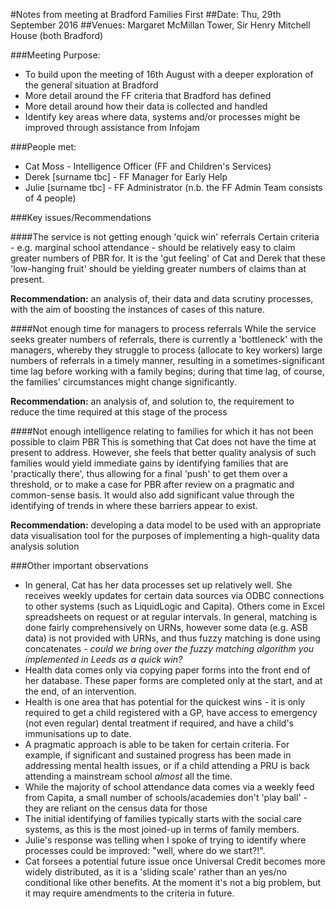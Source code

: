 #Notes from meeting at Bradford Families First
##Date: Thu, 29th September 2016
##Venues: Margaret McMillan Tower, Sir Henry Mitchell House (both Bradford)

###Meeting Purpose:

+ To build upon the meeting of 16th August with a deeper exploration of the general situation at Bradford
+ More detail around the FF criteria that Bradford has defined
+ More detail around how their data is collected and handled
+ Identify key areas where data, systems and/or processes might be improved through assistance from Infojam

###People met:

+ Cat Moss - Intelligence Officer (FF and Children's Services)
+ Derek [surname tbc] - FF Manager for Early Help
+ Julie [surname tbc] - FF Administrator (n.b. the FF Admin Team consists of 4 people)

###Key issues/Recommendations

####The service is not getting enough 'quick win' referrals
Certain criteria - e.g. marginal school attendance - should be relatively easy to claim greater numbers of PBR for.  It is the 'gut feeling' of Cat and Derek that these 'low-hanging fruit' should be yielding greater numbers of claims than at present.  </br>

**Recommendation:** an analysis of, their data and data scrutiny processes, with the aim of boosting the instances of cases of this nature.

####Not enough time for managers to process referrals
While the service seeks greater numbers of referrals, there is currently a 'bottleneck' with the managers, whereby they struggle to process (allocate to key workers) large numbers of referrals in a timely manner, resulting in a sometimes-significant time lag before working with a family begins; during that time lag, of course, the families' circumstances might change significantly. </br>

**Recommendation:** an analysis of, and solution to, the requirement to reduce the time required at this stage of the process </br>

####Not enough intelligence relating to families for which it has not been possible to claim PBR
This is something that Cat does not have the time at present to address.  However, she feels that better quality analysis of such families would yield immediate gains by identifying families that are 'practically there', thus allowing for a final 'push' to get them over a threshold, or to make a case for PBR after review on a pragmatic and common-sense basis.  It would also add significant value through the identifying of trends in where these barriers appear to exist.</br>

**Recommendation:** developing a data model to be used with an appropriate data visualisation tool for the purposes of implementing a high-quality data analysis solution

###Other important observations
+ In general, Cat has her data processes set up relatively well.  She receives weekly updates for certain data sources via ODBC connections to other systems (such as LiquidLogic and Capita).  Others come in Excel spreadsheets on request or at regular intervals.  In general, matching is done fairly comprehensively on URNs, however some data (e.g. ASB data) is not provided with URNs, and thus fuzzy matching is done using concatenates - *could we bring over the fuzzy matching algorithm you implemented in Leeds as a quick win?*
+ Health data comes only via copying paper forms into the front end of her database.  These paper forms are completed only at the start, and at the end, of an intervention.
+ Health is one area that has potential for the quickest wins - it is only required to get a child registered with a GP, have access to emergency (not even regular) dental treatment if required, and have a child's immunisations up to date.
+ A pragmatic approach is able to be taken for certain criteria.  For example, if significant and sustained progress has been made in addressing mental health issues, or if a child attending a PRU is back attending a mainstream school *almost* all the time.
+ While the majority of school attendance data comes via a weekly feed from Capita, a small number of schools/academies don't 'play ball' - they are reliant on the census data for those
+ The initial identifying of families typically starts with the social care systems, as this is the most joined-up in terms of family members.
+ Julie's response was telling when I spoke of trying to identify where processes could be improved: "well, where do we start?!".
+ Cat forsees a potential future issue once Universal Credit becomes more widely distributed, as it is a 'sliding scale' rather than an yes/no conditional like other benefits.  At the moment it's not a big problem, but it may require amendments to the criteria in future.

